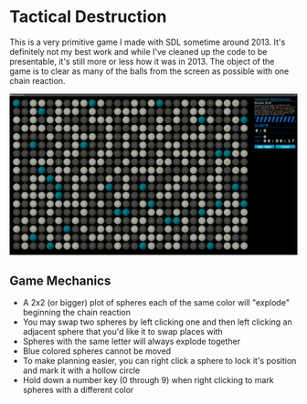 # Tactical Destruction

This is a very primitive game I made with SDL sometime around 2013. It's definitely not my best work and while I've cleaned up the code to be presentable, it's still more or less how it was in 2013. The object of the game is to clear as many of the balls from the screen as possible with one chain reaction.

![Alt text](docs/public/screenshots/screenshot.png?raw=true)

## Game Mechanics
- A 2x2 (or bigger) plot of spheres each of the same color will "explode" beginning the chain reaction
- You may swap two spheres by left clicking one and then left clicking an adjacent sphere that you'd like it to swap places with
- Spheres with the same letter will always explode together
- Blue colored spheres cannot be moved
- To make planning easier, you can right click a sphere to lock it's position and mark it with a hollow circle
- Hold down a number key (0 through 9) when right clicking to mark spheres with a different color
